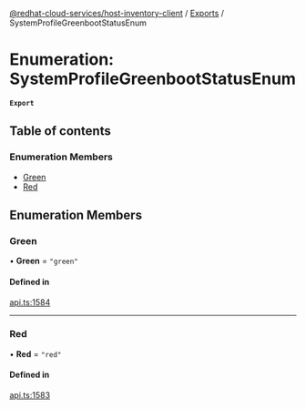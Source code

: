 [@redhat-cloud-services/host-inventory-client](../README.md) / [Exports](../modules.md) / SystemProfileGreenbootStatusEnum

# Enumeration: SystemProfileGreenbootStatusEnum

**`Export`**

## Table of contents

### Enumeration Members

- [Green](SystemProfileGreenbootStatusEnum.md#green)
- [Red](SystemProfileGreenbootStatusEnum.md#red)

## Enumeration Members

### Green

• **Green** = ``"green"``

#### Defined in

[api.ts:1584](https://github.com/RedHatInsights/javascript-clients/blob/master/packages/host-inventory/api.ts#L1584)

___

### Red

• **Red** = ``"red"``

#### Defined in

[api.ts:1583](https://github.com/RedHatInsights/javascript-clients/blob/master/packages/host-inventory/api.ts#L1583)
